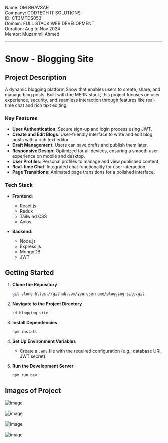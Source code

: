 Name: OM BHAVSAR <Br/>
Company: CODTECH IT SOLUTIONS  <Br/>
ID: CT3MTDS053  <Br/>
Domain: FULL STACK WEB DEVELOPMENT  <Br/>
Duration: Aug to Nov 2024  <Br/>
Mentor: Muzammil Ahmed  <Br/>


---

# Snow - Blogging Site

## Project Description

A dynamic blogging platform Snow that enables users to create, share, and manage blog posts. Built with the MERN stack, this project focuses on user experience, security, and seamless interaction through features like real-time chat and rich text editing.

### Key Features

- **User Authentication**: Secure sign-up and login process using JWT.
- **Create and Edit Blogs**: User-friendly interface to write and edit blog posts with a rich text editor.
- **Draft Management**: Users can save drafts and publish them later.
- **Responsive Design**: Optimized for all devices, ensuring a smooth user experience on mobile and desktop.
- **User Profiles**: Personal profiles to manage and view published content.
- **Real-time Chat**: Integrated chat functionality for user interaction.
- **Page Transitions**: Animated page transitions for a polished interface.

### Tech Stack

- **Frontend**: 
  - React.js
  - Redux
  - Tailwind CSS
  - Axios

- **Backend**:
  - Node.js
  - Express.js
  - MongoDB
  - JWT

## Getting Started

1. **Clone the Repository**
   ```bash
   git clone https://github.com/yourusername/blogging-site.git
   ```

2. **Navigate to the Project Directory**
   ```bash
   cd blogging-site
   ```

3. **Install Dependencies**
   ```bash
   npm install
   ```

4. **Set Up Environment Variables**
   - Create a `.env` file with the required configuration (e.g., database URI, JWT secret).

5. **Run the Development Server**
   ```bash
   npm run dev
   ```

## Images of Project

![image](https://github.com/user-attachments/assets/80303817-92c9-49de-bf65-c555e9ec2189)  <br />  <br />
![image](https://github.com/user-attachments/assets/f4d451df-4f4e-4276-bb52-a4726e3158dd)  <br />  <br />
![image](https://github.com/user-attachments/assets/02fdc243-8b58-46bb-9c37-d19bf3de50ce)  <br />  <br />
![image](https://github.com/user-attachments/assets/ec31ebfa-c1d0-45f6-96bc-15db298c2a82)  <br />  <br />




